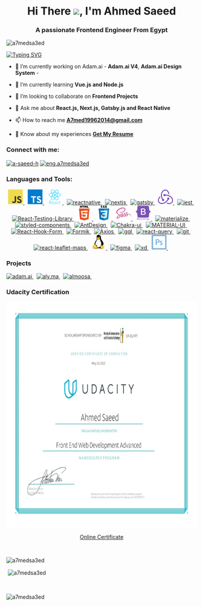 <h1 align="center">Hi There <img src="https://media.giphy.com/media/hvRJCLFzcasrR4ia7z/giphy.gif" width="30px">, I'm Ahmed Saeed</h1>
<h3 align="center">A passionate Frontend Engineer From Egypt</h3>

<p align="left"> <img src="https://komarev.com/ghpvc/?username=a7medsa3ed&label=Profile%20views&color=0e75b6&style=plastic" alt="a7medsa3ed" /> </p>

[![Typing SVG](https://readme-typing-svg.herokuapp.com?size=22&duration=3000&center=true&vCenter=true&lines=Welcome+To+My+Github+Profile)](https://git.io/typing-svg)

- 🔭 I’m currently working on Adam.ai - **Adam.ai V4**, **Adam.ai Design System** -

- 🌱 I’m currently learning **Vue.js and Node.js**

- 👯 I’m looking to collaborate on **Frontend Projects**

- 💬 Ask me about **React.js, Next.js, Gatsby.js and React Native**

- 📫 How to reach me **A7med19962014@gmail.com**

- 📄 Know about my experiences [**Get My Resume**](https://drive.google.com/file/d/1WVj_fGHqYggzo2HQkhM-iLAF7k32n2nT/view?usp=sharing)
 
<h3 align="left">Connect with me:</h3>
<p align="left">
<a href="https://linkedin.com/in/a-saeed-h" target="blank"><img align="center" src="https://raw.githubusercontent.com/rahuldkjain/github-profile-readme-generator/master/src/images/icons/Social/linked-in-alt.svg" alt="a-saeed-h" height="30" width="40" /></a>
<a href="https://fb.com/eng.a7medsa3ed" target="blank"><img align="center" src="https://raw.githubusercontent.com/rahuldkjain/github-profile-readme-generator/master/src/images/icons/Social/facebook.svg" alt="eng.a7medsa3ed" height="30" width="40" /></a>
</p>

<h3 align="left">Languages and Tools:</h3>
<p align="center">
    <a href="https://developer.mozilla.org/en-US/docs/Web/JavaScript" target="_blank"   rel="noreferrer">
      <img src="https://raw.githubusercontent.com/devicons/devicon/master/icons/javascript/javascript-original.svg" alt="javascript" width="40" height="40" />
    </a>&nbsp;
    <a href="https://www.typescriptlang.org/" target="_blank" rel="noreferrer">
      <img src="https://raw.githubusercontent.com/devicons/devicon/master/icons/typescript/typescript-original.svg" alt="typescript" width="40" height="40" />
    </a>&nbsp;
    <a href="https://reactjs.org/" target="_blank" rel="noreferrer">
      <img src="https://raw.githubusercontent.com/devicons/devicon/master/icons/react/react-original-wordmark.svg" alt="react" width="40" height="40" />
    </a>&nbsp;
    <a href="https://reactnative.dev/" target="_blank" rel="noreferrer">
      <img src="https://reactnative.dev/img/header_logo.svg" alt="reactnative" width="40" height="40" />
    </a>&nbsp;
    <a href="https://nextjs.org/" target="_blank" rel="noreferrer">
      <img src="https://cdn.worldvectorlogo.com/logos/nextjs-2.svg" alt="nextjs" width="40" height="40" /> 
    </a>&nbsp;
    <a href="https://www.gatsbyjs.com/" target="_blank" rel="noreferrer">
      <img src="https://www.vectorlogo.zone/logos/gatsbyjs/gatsbyjs-icon.svg" alt="gatsby" width="40" height="40" /> 
    </a>&nbsp;
    <a href="https://redux.js.org" target="_blank" rel="noreferrer">
      <img src="https://raw.githubusercontent.com/devicons/devicon/master/icons/redux/redux-original.svg" alt="redux" width="40" height="40" /> 
    </a>&nbsp;
    <a href="https://jestjs.io" target="_blank" rel="noreferrer">
      <img src="https://www.vectorlogo.zone/logos/jestjsio/jestjsio-icon.svg" alt="jest" width="40" height="40" /> 
    </a>&nbsp;
    <a href="https://testing-library.com/docs/react-testing-library/intro/" target="_blank" rel="noreferrer">
      <img src="https://testing-library.com/img/octopus-64x64.png" alt="React-Testing-Library" width="40" height="40" /> 
    </a>&nbsp;
    <a href="https://www.w3.org/html/" target="_blank" rel="noreferrer">
      <img src="https://raw.githubusercontent.com/devicons/devicon/master/icons/html5/html5-original-wordmark.svg" alt="html5" width="40" height="40" /> 
    </a>&nbsp;
    <a href="https://www.w3schools.com/css/" target="_blank" rel="noreferrer">
      <img src="https://raw.githubusercontent.com/devicons/devicon/master/icons/css3/css3-original-wordmark.svg" alt="css3" width="40" height="40" /> 
    </a>&nbsp;
    <a href="https://sass-lang.com" target="_blank" rel="noreferrer">
      <img src="https://raw.githubusercontent.com/devicons/devicon/master/icons/sass/sass-original.svg" alt="sass" width="40" height="40" /> 
    </a>&nbsp;
    <a href="https://getbootstrap.com" target="_blank" rel="noreferrer">
      <img src="https://raw.githubusercontent.com/devicons/devicon/master/icons/bootstrap/bootstrap-plain-wordmark.svg" alt="bootstrap" width="40" height="40" />
    </a>&nbsp;
    <a href="https://materializecss.com/" target="_blank" rel="noreferrer">
      <img src="https://raw.githubusercontent.com/prplx/svg-logos/5585531d45d294869c4eaab4d7cf2e9c167710a9/svg/materialize.svg" alt="materialize" width="40" height="40" /> 
    </a>&nbsp;
    <a href="https://styled-components.com/" target="_blank" rel="noreferrer">
      <img src="https://www.styled-components.com/atom.png" alt="styled-components" width="40" height="40" /> 
    </a>&nbsp;
    <a href="https://https://ant.design/" target="_blank" rel="noreferrer">
      <img src="https://gw.alipayobjects.com/zos/rmsportal/KDpgvguMpGfqaHPjicRK.svg" alt="AntDesign" width="40" height="40" /> 
    </a>&nbsp;
    <a href="https://chakra-ui.com/" target="_blank" rel="noreferrer">
      <img src="https://images.opencollective.com/chakra-ui-pro/61bd1dd/logo/256.png" alt="Chakra-ui" width="40" height="40" /> 
    </a>&nbsp;
    <a href="https://v4.mui.com/" target="_blank" rel="noreferrer">
      <img src="https://v4.mui.com/static/logo_raw.svg" alt="MATERIAL-UI" width="40" height="40" /> 
    </a>&nbsp;
    <a href="https://react-hook-form.com/" target="_blank" rel="noreferrer">
      <img src="https://bestofjs.org/logos/react-hook-form.svg" alt="React-Hook-Form" width="40" height="40" /> 
    </a>&nbsp;
    <a href="https://formik.org/" target="_blank" rel="noreferrer">
      <img src="https://user-images.githubusercontent.com/4060187/61057426-4e5a4600-a3c3-11e9-9114-630743e05814.png" alt="Formik" width="40" height="40" /> 
    </a>&nbsp;
    <a href="https://www.axios.com/" target="_blank" rel="noreferrer">
      <img src="https://www.conviva.com/wp-content/uploads/2020/10/axios-logo-.png" alt="Axios" width="50" height="50" /> 
    </a>&nbsp;  
    <a href="https://graphql.org/" target="_blank" rel="noreferrer">
      <img src="https://graphql.org/img/logo.svg" alt="gql" width="40" height="40" /> 
    </a>&nbsp;
    <a href="https://react-query.tanstack.com/" target="_blank" rel="noreferrer">
      <img src="https://react-query.tanstack.com/_next/static/images/logo-7a7896631260eebffcb031765854375b.svg" alt="react-query" width="70" height="50" /> 
    </a>&nbsp;  
    <a href="https://git-scm.com/" target="_blank" rel="noreferrer">
      <img src="https://www.vectorlogo.zone/logos/git-scm/git-scm-icon.svg" alt="git" width="40" height="40" /> 
    </a>&nbsp;
    <a href="https://react-leaflet.js.org/" target="_blank" rel="noreferrer">
      <img src="https://react-leaflet.js.org/img/logo.svg" alt="react-leaflet-maps" width="40" height="40" /> 
    </a>&nbsp;
    <a href="https://www.linux.org/" target="_blank" rel="noreferrer">
      <img src="https://raw.githubusercontent.com/devicons/devicon/master/icons/linux/linux-original.svg" alt="linux" width="40" height="40" /> 
    </a>&nbsp;
    <a href="https://www.figma.com/" target="_blank" rel="noreferrer">
      <img src="https://www.vectorlogo.zone/logos/figma/figma-icon.svg" alt="figma" width="40" height="40" /> 
    </a>&nbsp;
    <a href="https://www.adobe.com/products/xd.html" target="_blank" rel="noreferrer">
      <img src="https://cdn.worldvectorlogo.com/logos/adobe-xd.svg" alt="xd" width="40" height="40" />
    </a>&nbsp;
    <a href="https://www.photoshop.com/en" target="_blank" rel="noreferrer">
      <img src="https://raw.githubusercontent.com/devicons/devicon/master/icons/photoshop/photoshop-line.svg" alt="photoshop" width="40" height="40" /> 
    </a>&nbsp;
</p>

<h3 align="left">Projects</h3>
<p>
 <a href="https://www.adam.ai" target="_blank" rel="noreferrer">
      <img src="https://adam.ai/favicon-32x32.png?v=2bf3891b77d34610215a85191144e806" alt="adam.ai" width="40" height="40" /> 
 </a>&nbsp;
    
  <a href="https://www.aly.ma" target="_blank" rel="noreferrer">
      <img src="https://aly.ma/logo.png" alt="aly.ma" width="40" height="40" /> 
 </a>&nbsp;
    
  <a href="https://almoosahospital.org/" target="_blank" rel="noreferrer">
      <img src="https://almoosahospital.org/favicon-32x32.png" alt="almoosa" width="40" height="40" /> 
 </a>&nbsp;
   <br/>
 </p>
 
 <h3 align="left">Udacity Certification</h3>
<p align="center"><a href="https://graduation.udacity.com/confirm/QUCRCHPC" target="_blank" rel="noreferrer"><img src="./certificate.svg" alt="javascript" height="600" align="center"/></a></p>
 <p align="center"><a href="https://graduation.udacity.com/confirm/QUCRCHPC" target="_blank" rel="noreferrer">Online Certificate</a></p>
 <br/>

<p>&nbsp;<img align="left" src="https://github-readme-stats.vercel.app/api/top-langs?username=a7medsa3ed&show_icons=true&locale=en&layout=compact" alt="a7medsa3ed" /></p>



<p>&nbsp;<img align="center" src="https://github-readme-stats.vercel.app/api?username=a7medsa3ed&show_icons=true&locale=en" alt="a7medsa3ed" /></p>
&nbsp;

<p><img align="center" src="https://github-readme-streak-stats.herokuapp.com/?user=a7medsa3ed&" alt="a7medsa3ed" /></p>
